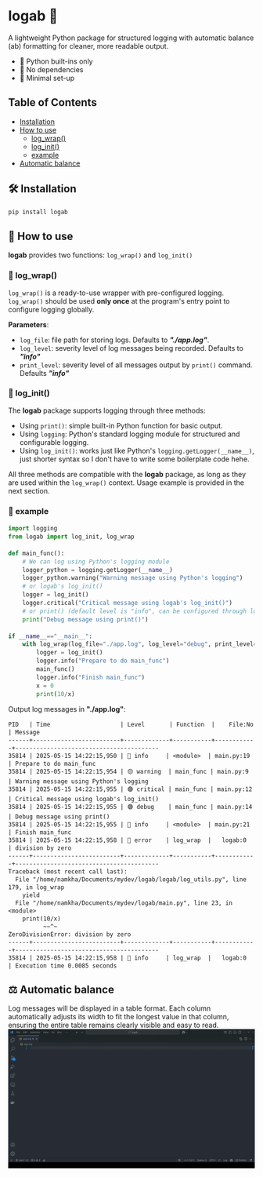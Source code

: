 # logab 🐢
A lightweight Python package for structured logging with automatic balance (ab) formatting for cleaner, more readable output.
- 🤯 Python built-ins only
- 🤤 No dependencies
- 🥵 Minimal set-up

## Table of Contents
- [Installation](#️-installation)
- [How to use](#-how-to-use)
  - [log\_wrap()](#-log_wrap)
  - [log\_init()](#-log_init)
  - [example](#-example)
- [Automatic balance](#️-automatic-balance)


## 🛠️ Installation
```sh
pip install logab
```
## 🔎 How to use
**logab** provides two functions: `log_wrap()` and `log_init()`
### 🌮 log_wrap() 
`log_wrap()` is a ready-to-use wrapper with pre-configured logging. `log_wrap()` should be used **only once** at the program's entry point to configure logging globally. 

**Parameters**:
- `log_file`: file path for storing logs. Defaults to ***"./app.log"***.
- `log_level`: severity level of log messages being recorded. Defaults to ***"info"***
- `print_level`: severity level of all messages output by `print()` command. Defaults ***"info"***

### 🍉 log_init()
The **logab** package supports logging through three methods:
- Using `print()`: simple built-in Python function for basic output.
- Using `logging`: Python's standard logging module for structured and configurable logging.
- Using `log_init()`: works just like Python's `logging.getLogger(__name__)`, just shorter syntax so I don't have to write some boilerplate code hehe.

All three methods are compatible with the **logab** package, as long as they are used within the `log_wrap()` context. Usage example is provided in the next section.

### 🍻 example
```python
import logging
from logab import log_init, log_wrap

def main_func():
    # We can log using Python's logging module
    logger_python = logging.getLogger(__name__)
    logger_python.warning("Warning message using Python's logging")
    # or logab's log_init()
    logger = log_init()
    logger.critical("Critical message using logab's log_init()")
    # or print() (default level is "info", can be configured through log_wrap())
    print("Debug message using print()")

if __name__=="__main__":
    with log_wrap(log_file="./app.log", log_level="debug", print_level="debug" ):
        logger = log_init()
        logger.info("Prepare to do main_func")
        main_func()
        logger.info("Finish main_func")
        x = 0
        print(10/x)
```
Output log messages in **"./app.log"**:
```log
PID   | Time                    | Level       | Function  |    File:No | Message
------+-------------------------+-------------+-----------+------------+-----------------------------------------
35814 | 2025-05-15 14:22:15,950 | 🔵 info     | <module>  | main.py:19 | Prepare to do main_func
35814 | 2025-05-15 14:22:15,954 | 🟡 warning  | main_func | main.py:9  | Warning message using Python's logging
35814 | 2025-05-15 14:22:15,955 | 🟣 critical | main_func | main.py:12 | Critical message using logab's log_init()
35814 | 2025-05-15 14:22:15,955 | 🟢 debug    | main_func | main.py:14 | Debug message using print()
35814 | 2025-05-15 14:22:15,955 | 🔵 info     | <module>  | main.py:21 | Finish main_func
35814 | 2025-05-15 14:22:15,958 | 🔴 error    | log_wrap  |   logab:0  | division by zero
------+-------------------------+-------------+-----------+------------+-----------------------------------------
Traceback (most recent call last):
  File "/home/namkha/Documents/mydev/logab/logab/log_utils.py", line 179, in log_wrap
    yield
  File "/home/namkha/Documents/mydev/logab/main.py", line 23, in <module>
    print(10/x)
          ~~^~
ZeroDivisionError: division by zero
------+-------------------------+-------------+-----------+------------+-----------------------------------------
35814 | 2025-05-15 14:22:15,958 | 🔵 info     | log_wrap  |   logab:0  | Execution time 0.0085 seconds

```


## ⚖️ Automatic balance
Log messages will be displayed in a table format. Each column automatically adjusts its width to fit the longest value in that column, ensuring the entire table remains clearly visible and easy to read.
![Alt Text](https://raw.githubusercontent.com/namkha1032/logab/refs/heads/main/demo.gif)
